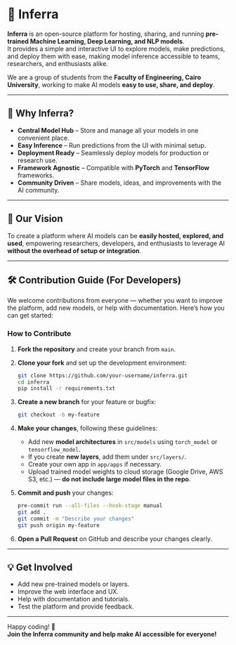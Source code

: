 # 🚀 Inferra

**Inferra** is an open-source platform for hosting, sharing, and running **pre-trained Machine Learning, Deep Learning, and NLP models**.  
It provides a simple and interactive UI to explore models, make predictions, and deploy them with ease, making model inference accessible to teams, researchers, and enthusiasts alike.

We are a group of students from the **Faculty of Engineering, Cairo University**, working to make AI models **easy to use, share, and deploy**.

---

## 🌟 Why Inferra?

- **Central Model Hub** – Store and manage all your models in one convenient place.  
- **Easy Inference** – Run predictions from the UI with minimal setup.  
- **Deployment Ready** – Seamlessly deploy models for production or research use.  
- **Framework Agnostic** – Compatible with **PyTorch** and **TensorFlow** frameworks.  
- **Community Driven** – Share models, ideas, and improvements with the AI community.  

---

## 🎯 Our Vision

To create a platform where AI models can be **easily hosted, explored, and used**, empowering researchers, developers, and enthusiasts to leverage AI **without the overhead of setup or integration**.

---

## 🛠️ Contribution Guide (For Developers)

We welcome contributions from everyone — whether you want to improve the platform, add new models, or help with documentation. Here’s how you can get started:

### How to Contribute

1. **Fork the repository** and create your branch from `main`.
2. **Clone your fork** and set up the development environment:
    ```bash
    git clone https://github.com/your-username/inferra.git
    cd inferra
    pip install -r requirements.txt
    ```
3. **Create a new branch** for your feature or bugfix:
    ```bash
    git checkout -b my-feature
    ```
4. **Make your changes**, following these guidelines:
    - Add new **model architectures** in `src/models` using `torch_model` or `tensorflow_model`.  
    - If you create **new layers**, add them under `src/layers/`.  
    - Create your own app in `app/apps` if necessary.  
    - Upload trained model weights to cloud storage (Google Drive, AWS S3, etc.) — **do not include large model files in the repo**.  

5. **Commit and push** your changes:
    ```bash
    pre-commit run --all-files --hook-stage manual
    git add .
    git commit -m "Describe your changes"
    git push origin my-feature
    ```
6. **Open a Pull Request** on GitHub and describe your changes clearly.

---

## 💡 Get Involved

- Add new pre-trained models or layers.  
- Improve the web interface and UX.  
- Help with documentation and tutorials.  
- Test the platform and provide feedback.


---

Happy coding! 🚀  
**Join the Inferra community and help make AI accessible for everyone!**
